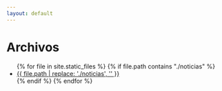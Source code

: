 ```yaml
---
layout: default
---
```


# Archivos

<ul>
{% for file in site.static_files %}
  {% if file.path contains "./noticias" %}
    <li><a href="{{ site.baseurl }}{{ file.path }}">{{ file.path | replace: './noticias', '' }}</a></li>
  {% endif %}
{% endfor %}
</ul>
